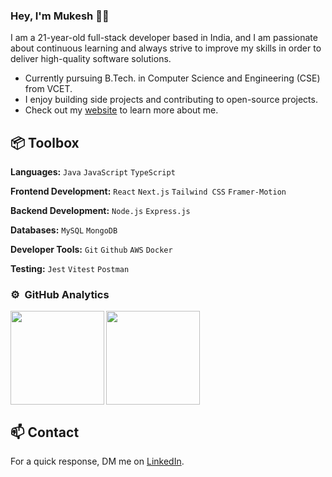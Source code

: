 ### Hey, I'm Mukesh 👋🏼</h1>
 
I am a 21-year-old full-stack developer based in India, and I am passionate about continuous learning and always strive to improve my skills in order to deliver high-quality software solutions. 
- Currently pursuing B.Tech. in Computer Science and Engineering (CSE) from VCET.
- I enjoy building side projects and contributing to open-source projects.
- Check out my [website](https://mukeshbilla.vercel.app/) to learn more about me.

## 📦 Toolbox

**Languages:** `Java` `JavaScript` `TypeScript`

**Frontend Development:** `React` `Next.js` `Tailwind CSS` `Framer-Motion`

**Backend Development:** `Node.js` `Express.js` 
 
**Databases:** `MySQL` `MongoDB`

**Developer Tools:** `Git` `Github` `AWS` `Docker`

**Testing:** `Jest` `Vitest` `Postman`

### ⚙️ &nbsp;GitHub Analytics

<div align="left">
<a href="https://github.com/bmukesh23">
  <img align="left" height="150em" src="https://github-readme-stats.vercel.app/api?username=bmukesh23&show_icons=true&theme=algolia&count_private=true"/>
  <img align="center" height="150em" src="https://github-readme-stats-eight-theta.vercel.app/api/top-langs/?username=bmukesh23&layout=compact&langs_count=8&theme=algolia"/>
</a>
</div>

## 📫 Contact

 For a quick response, DM me on [LinkedIn](https://linkedin.com/in/mukeshbilla/). 
